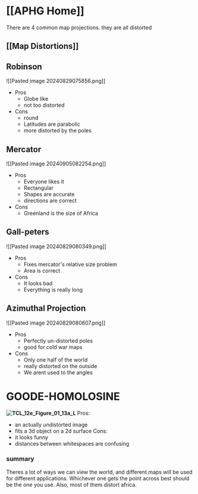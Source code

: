# [[APHG Home]]

There are 4 common map projections. they are all distorted
## [[Map Distortions]]

## Robinson 
![[Pasted image 20240829075856.png]]
- Pros
	- Globe like
	- not too distorted
- Cons
	- round
	- Latitudes are parabolic
	- more distorted by the poles
## Mercator
 ![[Pasted image 20240905082254.png]]
- Pros
	- Everyone likes it
	- Rectangular
	- Shapes are accurate
	- directions are correct
- Cons
	- Greenland is the size of Africa
## Gall-peters
![[Pasted image 20240829080349.png]]
- Pros
	- Fixes mercator's relative size problem
	- Area is correct
- Cons
	- It looks bad
	- Everything is really long
## Azimuthal Projection
![[Pasted image 20240829080607.png]]
- Pros
	- Perfectly un-distorted poles
	- good for cold war maps
- Cons
	- Only one half of the world
	- really distorted on the outside
	- We arent used to the angles
# GOODE-HOMOLOSINE
**![TCL_12e_Figure_01_13a_L](https://lh7-rt.googleusercontent.com/slidesz/AGV_vUcbREeFOuITedzPdVbsV2lYrHx4_alai2N9gaOhtlpQAwNj5tCf5RFZganp7UWqUAaHdYGQRS8KOCB260zhEuOTYFi7foY2Cemnops-RT4Wq4VbXufj_IwcGd2DuPUIqkCsktLgz03sKcd5GJDUYUH__eAPQ6uvV9UyL5o=s2048?key=1sZkp5wVuy1PrAAxkaYuDA)**
Pros:
- an actually undistorted image
- fits a 3d object on a 2d surface
Cons:
- it looks funny
- distances between whitespaces are confusing

### summary
Theres a lot of ways we can view the world, and different maps will be used for different applications. Whichever one gets the point across best should be the one you use. Also, most of them distort africa.